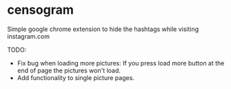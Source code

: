 censogram
=========

Simple google chrome extension to hide the hashtags while visiting instagram.com


TODO:
- Fix bug when loading more pictures: If you press load more button at the end of page the pictures won't load.
- Add functionality to single picture pages.
